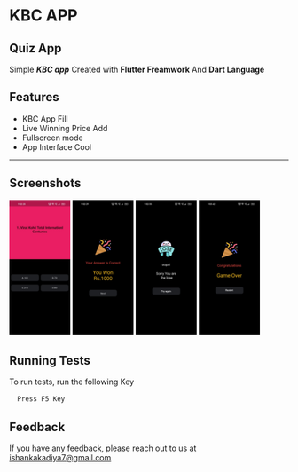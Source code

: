 # KBC APP

## Quiz App


Simple ***KBC app*** Created with **Flutter Freamwork** And **Dart Language**


## Features

- KBC App Fill
- Live Winning Price Add 
- Fullscreen mode
- App Interface Cool 

--- 

## Screenshots 


<img src="accets/76be5c14-7ee9-4aec-bbf0-b9516c1c898c.jpg" width="110">
<img src="accets/88b06ce1-617e-4236-a44d-009409c40d6a.jpg" width="110">
<img src="accets/3f2c8731-48ae-4ab8-9293-e145f56009f4.jpg" width="110">
<img src="accets/b44cb82a-b556-4a4b-b4f8-d32bbd80c406.jpg" width="110">

## Running Tests
To run tests, run the following Key

```bash
  Press F5 Key
```


## Feedback

If you have any feedback, please reach out to us at ishankakadiya7@gmail.com